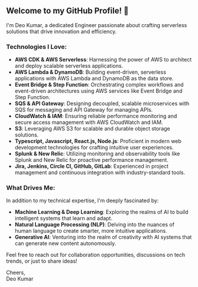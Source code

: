 ## Welcome to my GitHub Profile! 👋

I'm Deo Kumar, a dedicated Engineer passionate about crafting serverless solutions that drive innovation and efficiency.

### Technologies I Love:

- **AWS CDK & AWS Serverless**: Harnessing the power of AWS to architect and deploy scalable serverless applications.
- **AWS Lambda & DynamoDB**: Building event-driven, serverless applications with AWS Lambda and DynamoDB as the data store.
- **Event Bridge & Step Function**: Orchestrating complex workflows and event-driven architectures using AWS services like Event Bridge and Step Function.
- **SQS & API Gateway**: Designing decoupled, scalable microservices with SQS for messaging and API Gateway for managing APIs.
- **CloudWatch & IAM**: Ensuring reliable performance monitoring and secure access management with AWS CloudWatch and IAM.
- **S3**: Leveraging AWS S3 for scalable and durable object storage solutions.
- **Typescript, Javascript, React.js, Node.js**: Proficient in modern web development technologies for crafting intuitive user experiences.
- **Splunk & New Relic**: Utilizing monitoring and observability tools like Splunk and New Relic for proactive performance management.
- **Jira, Jenkins, Circle CI, GitHub, GitLab**: Experienced in project management and continuous integration with industry-standard tools.

### What Drives Me:

In addition to my technical expertise, I'm deeply fascinated by:

- **Machine Learning & Deep Learning**: Exploring the realms of AI to build intelligent systems that learn and adapt.
- **Natural Language Processing (NLP)**: Delving into the nuances of human language to create smarter, more intuitive applications.
- **Generative AI**: Venturing into the realm of creativity with AI systems that can generate new content autonomously.

Feel free to reach out for collaboration opportunities, discussions on tech trends, or just to share ideas!

Cheers,  
Deo Kumar
